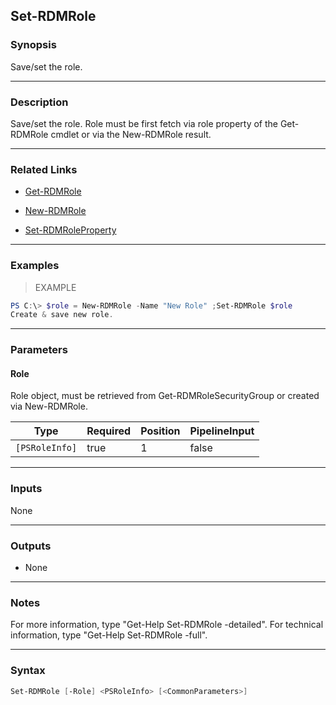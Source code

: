 Set-RDMRole
-----------

### Synopsis
Save/set the role.

---

### Description

Save/set the role. Role must be first fetch via role property of the Get-RDMRole cmdlet or via the New-RDMRole result.

---

### Related Links
* [Get-RDMRole](Get-RDMRole)

* [New-RDMRole](New-RDMRole)

* [Set-RDMRoleProperty](Set-RDMRoleProperty)

---

### Examples
> EXAMPLE

```PowerShell
PS C:\> $role = New-RDMRole -Name "New Role" ;Set-RDMRole $role
Create & save new role.
```

---

### Parameters
#### **Role**
Role object, must be retrieved from Get-RDMRoleSecurityGroup or created via New-RDMRole.

|Type          |Required|Position|PipelineInput|
|--------------|--------|--------|-------------|
|`[PSRoleInfo]`|true    |1       |false        |

---

### Inputs
None

---

### Outputs
* None

---

### Notes
For more information, type "Get-Help Set-RDMRole -detailed". For technical information, type "Get-Help Set-RDMRole -full".

---

### Syntax
```PowerShell
Set-RDMRole [-Role] <PSRoleInfo> [<CommonParameters>]
```
